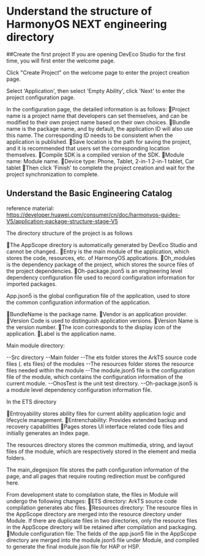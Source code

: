 # Understand the structure of HarmonyOS NEXT engineering directory

##Create the first project
If you are opening DevEco Studio for the first time, you will first enter the welcome page.

Click "Create Project" on the welcome page to enter the project creation page.

Select 'Application', then select 'Empty Ability', click 'Next' to enter the project configuration page.

In the configuration page, the detailed information is as follows:
Project name is a project name that developers can set themselves, and can be modified to their own project name based on their own choices.
Bundle name is the package name, and by default, the application ID will also use this name. The corresponding ID needs to be consistent when the application is published.
Save location is the path for saving the project, and it is recommended that users set the corresponding location themselves.
Compile SDK is a compiled version of the SDK.
Module name: Module name.
Device type: Phone, Tablet, 2-in-1 2-in-1 tablet, Car tablet
Then click 'Finish' to complete the project creation and wait for the project synchronization to complete.

## Understand the Basic Engineering Catalog
reference material:
https://developer.huawei.com/consumer/cn/doc/harmonyos-guides-V5/application-package-structure-stage-V5

The directory structure of the project is as follows

The AppScope directory is automatically generated by DevEco Studio and cannot be changed..
Entry is the main module of the application, which stores the code, resources, etc. of HarmonyOS applications.
Oh_modules is the dependency package of the project, which stores the source files of the project dependencies.
Oh-package.json5 is an engineering level dependency configuration file used to record configuration information for imported packages.

App.json5 is the global configuration file of the application, used to store the common configuration information of the application.


BundleName is the package name.
Vendor is an application provider.
Version Code is used to distinguish application versions.
Version Name is the version number.
The icon corresponds to the display icon of the application.
Label is the application name.

Main module directory:

--Src directory
--Main folder
--The ets folder stores the ArkTS source code files (. ets files) of the modules
--The resources folder stores the resource files needed within the module
--The module.json5 file is the configuration file of the module, which contains the configuration information of the current module.
--OhosTest is the unit test directory.
--Oh-package.json5 is a module level dependency configuration information file.

In the ETS directory

Entroyability stores ability files for current ability application logic and lifecycle management.
Entrenchability: Provides extended backup and recovery capabilities
Pages stores UI interface related code files and initially generates an Index page.

The resources directory stores the common multimedia, string, and layout files of the module, which are respectively stored in the element and media folders.


The main_degesjson file stores the path configuration information of the page, and all pages that require routing redirection must be configured here.


From development state to compilation state, the files in Module will undergo the following changes:
ETS directory: ArkTS source code compilation generates abc files.
Resources directory: The resource files in the AppScope directory are merged into the resource directory under Module. If there are duplicate files in two directories, only the resource files in the AppScope directory will be retained after compilation and packaging.
Module configuration file: The fields of the app.json5 file in the AppScope directory are merged into the module.json5 file under Module, and compiled to generate the final module.json file for HAP or HSP.
